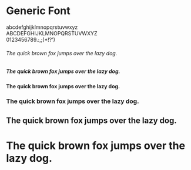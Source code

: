 <h1>Generic Font</h1>
abcdefghijklmnopqrstuvwxyz<br>
ABCDEFGHIJKLMNOPQRSTUVWXYZ<br>
0123456789.:,;(*!?')<br>
<h6>The quick brown fox jumps over the lazy dog.</h6>
<h5>The quick brown fox jumps over the lazy dog.</h5>
<h4>The quick brown fox jumps over the lazy dog.</h4>
<h3>The quick brown fox jumps over the lazy dog.</h3>
<h2>The quick brown fox jumps over the lazy dog.</h2>
<h1>The quick brown fox jumps over the lazy dog.</h1>

